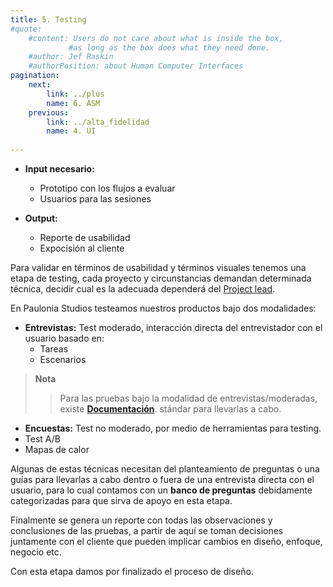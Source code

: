 ```yaml
---
title: 5. Testing
#quote:
    #content: Users do not care about what is inside the box,
             #as long as the box does what they need done.
    #author: Jef Raskin
    #authorPosition: about Human Computer Interfaces
pagination:
    next:
        link: ../plus
        name: 6. ASM 
    previous:
        link: ../alta_fidelidad
        name: 4. UI
    
---
```

- **Input necesario:**
  - Prototipo con los flujos a evaluar
  - Usuarios para las sesiones

- **Output:**
  - Reporte de usabilidad
  - Expocisión al cliente

Para validar en términos de usabilidad y términos visuales tenemos una etapa de testing, cada proyecto y circunstancias demandan determinada técnica, decidir cual es la adecuada dependerá del [Project lead](../../roles/#project-lead).

En Paulonia Studios testeamos nuestros productos bajo dos modalidades:

- **Entrevistas:** Test moderado, interacción directa del entrevistador con el usuario basado en:
  - Tareas
  - Escenarios

> **Nota**
>> Para las pruebas bajo la modalidad de entrevistas/moderadas, existe **[Documentación](../../documentos_oficiales/#documentación-etapa)**. stándar para llevarlas a cabo.
  
- **Encuestas:** Test no moderado, por medio de herramientas para testing.
- Test A/B
- Mapas de calor

Algunas de estas técnicas necesitan del planteamiento de preguntas o una guías para llevarlas a cabo dentro o fuera de una entrevista directa con el usuario, para lo cual contamos con un **banco de preguntas** debidamente categorizadas para que sirva de apoyo en esta etapa.

Finalmente se genera un reporte con todas las observaciones y conclusiones de las pruebas, a partir de aquí se toman decisiones juntamente con el cliente que pueden implicar cambios en diseño, enfoque, negocio etc.

Con esta etapa damos por finalizado el proceso de diseño.
